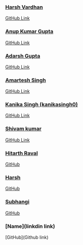 <!-- ➡️ Adding your profile name alone here won't be merged 🙅‍♂️  
Only contributors can add their name here  ⬅️
  -->
  
  

<!-- add your name and links after the bottom most name -->


### [Harsh Vardhan](https://github.com/harshvardhansb)
 [GitHub Link](https://github.com/harshvardhansb) 
<!-- next name below this line -->

### [Anup Kumar Gupta](https://github.com/anupgupta09)
 [GitHub Link](https://github.com/anupgupta09) 
<!-- next name below this line -->

### [Adarsh Gupta](https://github.com/adarsh1114)
 [GitHub Link](https://github.com/adarsh1114) 
<!-- next name below this line -->

### [Amartesh Singh](https://github.com/im-anahata)
 [GitHub Link](https://github.com/im-anahata) 
<!-- next name below this line -->

### [Kanika Singh (kanikasingh0)](https://github.com/kanikasingh0)
 [GitHub Link](https://github.com/kanikasingh0)
<!-- next name below this line -->

### [Shivam kumar](https://github.com/shivam04099)
 [GitHub Link](https://github.com/shivam04099)
<!-- next name below this line -->

### [Hitarth Raval](https://www.linkedin.com/in/ravalhitarth/)
 [GitHub](https://github.com/hitarthraval)
<!-- next name below this line --> 

### [Harsh](https://github.com/harshisdead)
 [GitHub](https://github.com/harshisdead)
<!-- next name below this line --> 



### [Subhangi]()
 [GitHub]()
<!-- next name below this line --> 


### [Name](linkdin link)
 [GitHub](Github link)
<!-- next name below this line --> 

